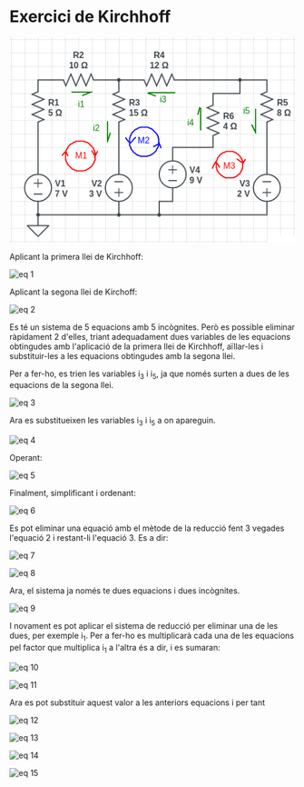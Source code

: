 Exercici de Kirchhoff
=====================

![img 1](img/exemple_kirchhoff_5_incognites_malles.png)

Aplicant la primera llei de Kirchhoff:

![eq 1](https://latex.codecogs.com/svg.latex?\begin{array}{l}i_1+i_3=i_2\\\\i_2+i_5=i_4+i_1\end{array})

Aplicant la segona llei de Kirchoff:

![eq 2](https://latex.codecogs.com/svg.latex?\begin{array}{lll}7+3=5\cdot{i_1}+10\cdot{i_1}+15\cdot{i_2}&\rightarrow&10=15i_1+15i_2\\\\9+3=4\cdot{i_4}+12\cdot{i_3}+15\cdot{i_2}&\rightarrow&12=4i_4+12i_3+15i_2\\\\9+2=4\cdot{i_4}+8\cdot{i_5}&\rightarrow&11=4i_4+8i_5\end{array})

Es té un sistema de 5 equacions amb 5 incògnites. Però es possible eliminar ràpidament 2 d'elles, triant adequadament dues variables de les equacions obtingudes amb l'aplicació de la primera llei de Kirchhoff, aïllar-les i substituir-les a les equacions obtingudes amb la segona llei.

Per a fer-ho, es trien les variables i<sub>3</sub> i i<sub>5</sub>, ja que només surten a dues de les equacions de la segona llei.

![eq 3](https://latex.codecogs.com/svg.latex?\begin{array}{lll}i_1+i_3=i_2&\rightarrow&i_3=i_2-i_1\\\\i_2+i_5=i_4+i_1&\rightarrow&i_5=i_4+i_1-i_2\end{array})

Ara es substitueixen les variables i<sub>3</sub> i i<sub>5</sub> a on apareguin.

![eq 4](https://latex.codecogs.com/svg.latex?\begin{array}{lll}&&10=15i_1+15i_2\\\\12=4i_4+12i_3+15i_2&\rightarrow&12=4i_4+12(i_2-i_1)+15i_2\\\\11=4i_4+8i_5&\rightarrow&11=4i_4+8(i_4+i_1-i_2)\end{array})

Operant:

![eq 5](https://latex.codecogs.com/svg.latex?\begin{array}{lll}&&10=15i_1+15i_2\\\\12=4i_4+12(i_2-i_1)+15i_2&\rightarrow&12=4i_4+12i_2-12i_1+15i_2\\\\11=4i_4+8(i_4+i_1-i_2)&\rightarrow&11=4i_4+8i_4+8i_1-8i_2\end{array})

Finalment, simplificant i ordenant:

![eq 6](https://latex.codecogs.com/svg.latex?\left.\begin{array}{r}15i_1+15i_2=10\\\\4i_4+12i_2-12i_1+15i_2=12\\\\4i_4+8i_4+8i_1-8i_2=11\end{array}\right\\}\rightarrow\begin{array}{rrrcr}15i_1&+15i_2&&=&10\\\\-12i_1&+27i_2&+4i_4&=&12\\\\8i_1&-8i_2&+12i_4&=&11\end{array})

Es pot eliminar una equació amb el mètode de la reducció fent 3 vegades l'equació 2 i restant-li l'equació 3. Es a dir:

![eq 7](https://latex.codecogs.com/svg.latex?\left.\begin{array}{rrrrcr}&3\cdot(-12i_1&+27i_2&+4i_4&=&12)\\\\-\\\\&8i_1&-8i_2&+12i_4&=&11\end{array}\right\\}\rightarrow\left.\begin{array}{rrrrcr}&-36i_1&+81i_2&+12i_4&=&36\\\\-\\\\&8i_1&-8i_2&+12i_4&=&11\end{array}\right\\})

![eq 8](https://latex.codecogs.com/svg.latex?\rightarrow-44i_1+89i_2=25)

Ara, el sistema ja només te dues equacions i dues incògnites.

![eq 9](https://latex.codecogs.com/svg.latex?\left.\begin{array}{r}15i_1+15i_2=10\\\\-44i_1+89i_2=25\end{array}\right\\})

I novament es pot aplicar el sistema de reducció per eliminar una de les dues, per exemple i<sub>1</sub>. Per a fer-ho es multiplicarà cada una de les equacions pel factor que multiplica i<sub>1</sub> a l'altra és a dir, i es sumaran:

![eq 10](https://latex.codecogs.com/svg.latex?\left.\begin{array}{rlcr}&44&\cdot&(15i_1+15i_2=10)\\\\+\\\\&15&\cdot&(-44i_1+89i_2=25)\end{array}\right\\}\rightarrow\left.\begin{array}{rr}&660i_1+660i_2=440\\\\+\\\\&-660i_1+1335i_2=375\end{array}\right\\})

![eq 11](https://latex.codecogs.com/svg.latex?\rightarrow1995i_2=815\rightarrow%20i_2=\frac{815}{1995}=0.4085\text{A}=408.5\text{mA})

Ara es pot substituir aquest valor a les anteriors equacions i per tant

![eq 12](https://latex.codecogs.com/svg.latex?15i_1+15i_2=10\rightarrow%20i_1=\frac{10-15i_2}{15}=\frac{10-15\cdot0.4085}{15}=258.1\text{mA})

![eq 13](https://latex.codecogs.com/svg.latex?i_3=i_2-i_1=408.5-258.1=150.4\text{mA})

![eq 14](https://latex.codecogs.com/svg.latex?12=4i_4+12i_3+15i_2\rightarrow%20i_4=\frac{12-12\cdot0.1504-15\cdot0.4085}{4}=1.017\text{A})

![eq 15](https://latex.codecogs.com/svg.latex?11=4i_4+8i_5\rightarrow%20i_5=\frac{11-4\cdot1.017}{8}=866.5\text{mA})